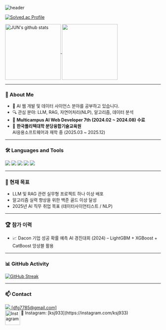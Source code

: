 ![header](https://capsule-render.vercel.app/api?type=waving&height=300&color=gradient&text=Sang_Jun%20CODE%20)

[![Solved.ac Profile](http://mazassumnida.wtf/api/v2/generate_badge?boj=dfg7785)](https://solved.ac/dfg7785/)

<a href="https://github.com/kimpubao">
  <img align="center" style="height:180px" src="https://github-readme-stats.vercel.app/api?username=kimpubao&show_icons=true&include_all_commits=true&theme=nord&hide_border=true" alt="JUN's github stats" />
</a>
<a href="https://github.com/kimpubao">
  <img align="center" style="height:180px" src="https://github-readme-stats.vercel.app/api/top-langs/?username=kimpubao&layout=compact&theme=nord&hide_border=true" />
</a> 

---

### 💬 About Me

- 🌱 AI 웹 개발 및 데이터 사이언스 분야를 공부하고 있습니다.
- 🔍 관심 분야: LLM, RAG, 자연어처리(NLP), 알고리즘, 데이터 분석
- 📘 **Multicampus AI Web Developer 7th (2024.02 ~ 2024.08) 수료**
- 🏫 **한국폴리텍대학 분당융합기술교육원**  
  AI응용소프트웨어과 재학 중 (2025.03 ~ 2025.12)

---

### 🛠 Languages and Tools

<img src="https://img.shields.io/badge/Python-3776AB?style=flat-square&logo=Python&logoColor=white"/> <img src="https://img.shields.io/badge/Go-00ADD8?style=flat-square&logo=Go&logoColor=white"/> <img src="https://img.shields.io/badge/HTML5-E34F26?style=flat-square&logo=HTML5&logoColor=white"/> <img src="https://img.shields.io/badge/CSS3-1572B6?style=flat-square&logo=CSS3&logoColor=white"/> <img src="https://img.shields.io/badge/Linux-FCC624?style=flat-square&logo=Linux&logoColor=black"/>

---

### 🎯 현재 목표

- LLM 및 RAG 관련 실무형 프로젝트 하나 이상 배포
- 알고리즘 실력 향상을 위한 백준 골드 이상 달성
- 2025년 AI 직무 취업 목표 (데이터사이언티스트 / NLP)

---

### 🏆 참가 이력

- 📈 Dacon 기업 성공 확률 예측 AI 경진대회 (2024) – LightGBM + XGBoost + CatBoost 앙상블 활용

---

### 📊 GitHub Activity

[![GitHub Streak](https://streak-stats.demolab.com?user=kimpubao&theme=tokyonight&hide_border=true)](https://git.io/streak-stats)

---

### 📫 Contact

<a href="mailto:dfg7785@gmail.com"> 
  <img src="https://img.shields.io/badge/Gmail-EA4335?style=flat-square&logo=Gmail&logoColor=white"/> [dfg7785@gmail.com]
</a>

<br>

<a href="https://instagram.com/ksj933">
  <img align="left" alt="Instagram" width="48px" src="https://img.icons8.com/color/48/000000/instagram-new--v2.png" />
</a>
📸 Instagram: [ksj933](https://instagram.com/ksj933)
